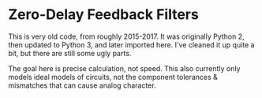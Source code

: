 # Zero-Delay Feedback Filters

This is very old code, from roughly 2015-2017. It was originally Python 2, then updated to Python 3, and later imported here.
I've cleaned it up quite a bit, but there are still some ugly parts.

The goal here is precise calculation, not speed.
This also currently only models ideal models of circuits, not the component tolerances & mismatches that can cause analog character.
